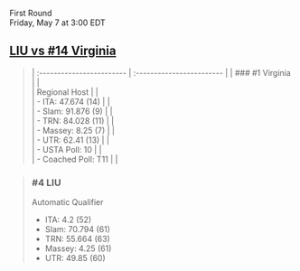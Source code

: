 First Round  
Friday, May 7 at 3:00 EDT
## [LIU vs #14 Virginia](https://www.ncaa.com/game/5833666) 

> | :------------------------ | :------------------------ |
> | ### #1 Virginia           | |  
> | Regional Host             | |  
> | - ITA: 47.674 (14)        | |  
> | - Slam: 91.876 (9)        | |  
> | - TRN: 84.028 (11)        | |  
> | - Massey: 8.25 (7)        | |  
> | - UTR: 62.41 (13)         | |  
> | - USTA Poll: 10           | |  
> | - Coached Poll: T11       | |  

> ### #4 LIU  
> Automatic Qualifier  
> - ITA: 4.2 (52)  
> - Slam: 70.794 (61)  
> - TRN: 55.664 (63)  
> - Massey: 4.25 (61)  
> - UTR: 49.85 (60)  